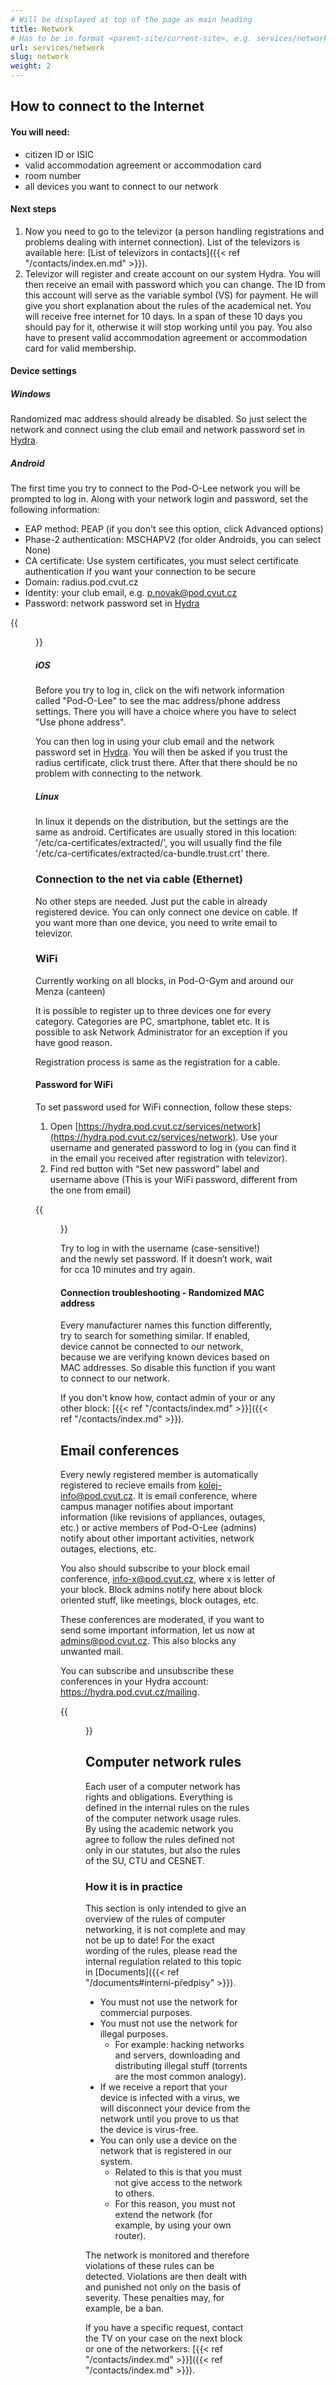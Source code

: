 ```yaml
---
# Will be displayed at top of the page as main heading
title: Network
# Has to be in format <parent-site/current-site>, e.g. services/network (notice missing slash at the beginning)
url: services/network
slug: network
weight: 2
---
```


## How to connect to the Internet

#### You will need:

- citizen ID or ISIC
- valid accommodation agreement or accommodation card
- room number
- all devices you want to connect to our network

#### Next steps

1. Now you need to go to the televizor (a person handling registrations and problems dealing with internet connection). List of the televizors is available here: [List of televizors in contacts]({{< ref "/contacts/index.en.md" >}}).
2. Televizor will register and create account on our system Hydra. You will then receive an email with password which you can change. The ID from this account will serve as the variable symbol (VS) for payment. He will give you short explanation about the rules of the academical net. You will receive free internet for 10 days. In a span of these 10 days you should pay for it, otherwise it will stop working until you pay. You also have to present valid accommodation agreement or accommodation card for valid membership.

#### Device settings

##### Windows

Randomized mac address should already be disabled. So just select the network and connect using the club email and network password set in [Hydra](https://hydra.pod.cvut.cz/).

##### Android

The first time you try to connect to the Pod-O-Lee network you will be prompted to log in. Along with your network login and password, set the following information:

- EAP method: PEAP (if you don't see this option, click Advanced options)
- Phase-2 authentication: MSCHAPV2 (for older Androids, you can select None)
- CA certificate: Use system certificates, you must select certificate authentication if you want your connection to be secure
- Domain: radius.pod.cvut.cz
- Identity: your club email, e.g. p.novak@pod.cvut.cz
- Password: network password set in [Hydra](https://hydra.pod.cvut.cz/)

{{<figure src="images/services/network/android_tutorial.jpg" alt="Android tutorial" imgop="rt_fit">}}

##### iOS

Before you try to log in, click on the wifi network information called "Pod-O-Lee" to see the mac address/phone address settings. There you will have a choice where you have to select "Use phone address".

You can then log in using your club email and the network password set in [Hydra](https://hydra.pod.cvut.cz/). You will then be asked if you trust the radius certificate, click trust there. After that there should be no problem with connecting to the network.

##### Linux

In linux it depends on the distribution, but the settings are the same as android. Certificates are usually stored in this location: '/etc/ca-certificates/extracted/', you will usually find the file '/etc/ca-certificates/extracted/ca-bundle.trust.crt' there.


### Connection to the net via cable (Ethernet)

No other steps are needed. Just put the cable in already registered device. You can only connect one device on cable. If you want more than one device, you need to write email to televizor.

### WiFi

Currently working on all blocks, in Pod-O-Gym and around our Menza (canteen)

It is possible to register up to three devices one for every category. Categories are PC, smartphone, tablet etc. It is possible to ask Network Administrator for an exception if you have good reason.

Registration process is same as the registration for a cable.

#### Password for WiFi

To set password used for WiFi connection, follow these steps:

1. Open [https://hydra.pod.cvut.cz/services/network](https://hydra.pod.cvut.cz/services/network). Use your username and generated password to log in (you can find it in the email you received after registration with televizor).
2. Find red button with “Set new password” label and username above (This is your WiFi password, different from the one from email)

{{<figure src="images/services/network/hydra_wifi_password.png" alt="WiFi password setup Hydra" imgop="rt_fit">}}

Try to log in with the username (case-sensitive!) and the newly set password. If it doesn’t work, wait for cca 10 minutes and try again.

#### Connection troubleshooting - Randomized MAC address

Every manufacturer names this function differently, try to search for something similar. If enabled, device cannot be connected to our network, because we are verifying known devices based on MAC addresses. So disable this function if you want to connect to our network.

If you don't know how, contact admin of your or any other block: [{{< ref "/contacts/index.md" >}}]({{< ref "/contacts/index.md" >}}).

## Email conferences

Every newly registered member is automatically registered to recieve emails from kolej-info@pod.cvut.cz. It is email conference, where campus manager notifies about important information (like revisions of appliances, outages, etc.) or active members of Pod-O-Lee (admins) notify about other important activities, network outages, elections, etc.

You also should subscribe to your block email conference, info-x@pod.cvut.cz, where x is letter of your block. Block admins notify here about block oriented stuff, like meetings, block outages, etc.

These conferences are moderated, if you want to send some important information, let us now at admins@pod.cvut.cz. This also blocks any unwanted mail.

You can subscribe and unsubscribe these conferences in your Hydra account: https://hydra.pod.cvut.cz/mailing.

{{<figure src="images/services/network/hydra_mailing.png" alt="Email conferences in Hydra" imgop="rt_fit">}}

## Computer network rules

Each user of a computer network has rights and obligations. Everything is defined in the internal rules on the rules of the computer network usage rules. 
By using the academic network you agree to follow the rules defined not only in our statutes, but also the rules of the SU, CTU and CESNET.

### How it is in practice

This section is only intended to give an overview of the rules of computer networking, it is not complete and may not be up to date!
For the exact wording of the rules, please read the internal regulation related to this topic in [Documents]({{< ref "/documents#interní-předpisy" >}}).

- You must not use the network for commercial purposes.
- You must not use the network for illegal purposes.
  - For example: hacking networks and servers, downloading and distributing illegal stuff (torrents are the most common analogy).
- If we receive a report that your device is infected with a virus, we will disconnect your device from the network until you prove to us that the device is virus-free.
- You can only use a device on the network that is registered in our system.
  - Related to this is that you must not give access to the network to others.
  - For this reason, you must not extend the network (for example, by using your own router).

The network is monitored and therefore violations of these rules can be detected. Violations are then dealt with and punished not only on the basis of severity. These penalties may, for example, be a ban. 

If you have a specific request, contact the TV on your case on the next block or one of the networkers: [{{< ref "/contacts/index.md" >}}]({{< ref "/contacts/index.md" >}}).
